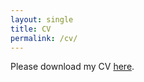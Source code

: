 ```yaml
---
layout: single
title: CV
permalink: /cv/
---
```


Please download my CV [here](assets/archie-dobiss-cv.pdf).